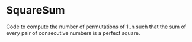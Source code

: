 # SquareSum
Code to compute the number of permutations of 1..n such that the sum of every pair of consecutive numbers is a perfect square.
